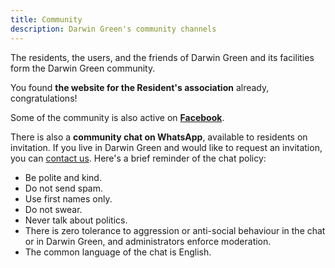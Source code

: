```yaml
---
title: Community
description: Darwin Green's community channels
---
```


The residents, the users, and the friends of Darwin Green and its facilities
form the Darwin Green community.

You found **the website for the Resident's association** already,
congratulations!

Some of the community is also active on **[Facebook][fb]**.

There is also a **community chat on WhatsApp**, available to residents on
invitation. If you live in Darwin Green and would like to request an
invitation, you can [contact us][contact]. Here's a brief reminder of the chat
policy:

- Be polite and kind.
- Do not send spam.
- Use first names only.
- Do not swear.
- Never talk about politics.
- There is zero tolerance to aggression or anti-social behaviour in the chat or
  in Darwin Green, and administrators enforce moderation.
- The common language of the chat is English.

[fb]: https://www.facebook.com/groups/dgplaza/
[contact]: /contact/
